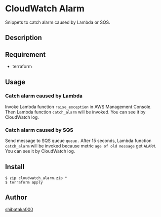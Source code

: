# CloudWatch Alarm

Snippets to catch alarm caused by Lambda or SQS.

## Description


## Requirement
- terraform

## Usage

### Catch alarm caused by Lambda
Invoke Lambda function `raise_exception` in AWS Management Console.
Then Lambda function `catch_alarm` will be invoked.
You can see it by CloudWatch log.

### Catch alarm caused by SQS
Send message to SQS queue `queue` .
After 15 seconds, Lambda function `catch_alarm` will be invoked because metric `age of old message` get `ALARM`.
You can see it by CloudWatch log.

## Install
```
$ zip cloudwatch_alarm.zip *
$ terraform apply
```

## Author
[shibataka000](https://github.com/shibataka000)

